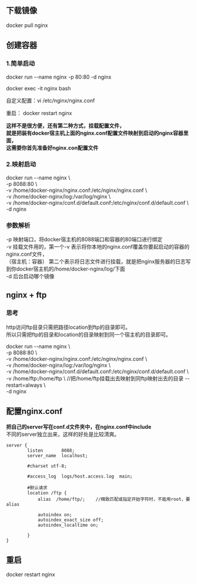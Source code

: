 ## 下载镜像   
docker pull nginx  

## 创建容器  

### 1.简单启动  

docker run --name nginx -p 80:80 -d nginx  

docker exec -it nginx bash  

自定义配置：vi /etc/nginx/nginx.conf   

重启： docker restart nginx   

**这样不是很方便，还有第二种方式，挂载配置文件，  
就是把装有docker宿主机上面的nginx.conf配置文件映射到启动的nginx容器里面，   
这需要你首先准备好nginx.con配置文件**   

### 2.映射启动  

docker run --name nginx \  
-p 8088:80 \  
-v /home/docker-nginx/nginx.conf:/etc/nginx/nginx.conf \  
-v /home/docker-nginx/log:/var/log/nginx \  
-v /home/docker-nginx/conf.d/default.conf:/etc/nginx/conf.d/default.conf  \  
-d nginx  

### 参数解析  

-p 映射端口，将docker宿主机的8088端口和容器的80端口进行绑定  
-v 挂载文件用的，第一个-v 表示将你本地的nginx.conf覆盖你要起启动的容器的nginx.conf文件，  
	（宿主机：容器）
    第二个表示将日志文件进行挂载，就是把nginx服务器的日志写到你docker宿主机的/home/docker-nginx/log/下面   
-d 后台启动哪个镜像   


## nginx + ftp  

### 思考  

http访问ftp目录只需把路径location到ftp的目录即可。  
所以只需把ftp的目录和location的目录映射到同一个宿主机的目录即可。    

docker run --name nginx \  
-p 8088:80 \  
-v /home/docker-nginx/nginx.conf:/etc/nginx/nginx.conf \  
-v /home/docker-nginx/log:/var/log/nginx \  
-v /home/docker-nginx/conf.d/default.conf:/etc/nginx/conf.d/default.conf  \   
-v /home/ftp:/home/ftp \   //把/home/ftp挂载出去映射到同ftp映射出去的目录
--restart=always \  
-d nginx


## 配置nginx.conf   

**把自己的server写在conf.d文件夹中，在nginx.conf中include**  
不同的server独立出来，这样的好处是比较清爽。  

```
server {  
        listen       8088;  
        server_name  localhost;  
  
        #charset utf-8;  
  
        #access_log  logs/host.access.log  main;  
  
        #默认请求  
        location /ftp { 
            alias  /home/ftp/;    //精致匹配或指定开始字符时，不能用root，要alias 

     	 	autoindex on;
      		autoindex_exact_size off;
       		autoindex_localtime on;
           
        }
}

```   

## 重启  

docker restart nginx